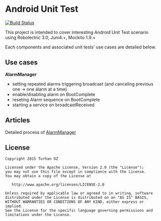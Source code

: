 # Android Unit Test
[![Build Status](https://travis-ci.org/TurhanOz/AndroidUnitTest.svg?branch=master)](https://travis-ci.org/TurhanOz/AndroidUnitTest)

This project is intended to cover interesting Android Unit Test scenario using Robolectric 3.0, Juni4.+, Mockito 1.9.+

Each components and associated unit tests' use cases are detailed below.

## Use cases
**AlarmManager**

* setting repeated alarms triggering broadcast (and canceling previous one -> one alarm at a time)
* enable/disabling alarm on BootComplete
* reseting Alarm sequence on BootComplete
* starting a service on broadcastReceived


## Articles
Detailed process of [AlarmManager](http://turhanoz.com/alarmmanager-unit-test-using-robolectric-3-0/)

License
-------

    Copyright 2015 Turhan OZ

    Licensed under the Apache License, Version 2.0 (the "License");
    you may not use this file except in compliance with the License.
    You may obtain a copy of the License at

       http://www.apache.org/licenses/LICENSE-2.0

    Unless required by applicable law or agreed to in writing, software
    distributed under the License is distributed on an "AS IS" BASIS,
    WITHOUT WARRANTIES OR CONDITIONS OF ANY KIND, either express or implied.
    See the License for the specific language governing permissions and
    limitations under the License.
